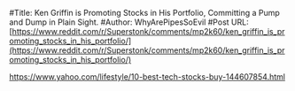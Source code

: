#Title: Ken Griffin is Promoting Stocks in His Portfolio, Committing a Pump and Dump in Plain Sight.
#Author: WhyArePipesSoEvil
#Post URL: [https://www.reddit.com/r/Superstonk/comments/mp2k60/ken_griffin_is_promoting_stocks_in_his_portfolio/](https://www.reddit.com/r/Superstonk/comments/mp2k60/ken_griffin_is_promoting_stocks_in_his_portfolio/)


https://www.yahoo.com/lifestyle/10-best-tech-stocks-buy-144607854.html